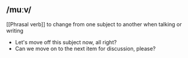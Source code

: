 ## /muːv/
[[Phrasal verb]]
to change from one subject to another when talking or writing

- Let's move off this subject now, all right?
- Can we move on to the next item for discussion, please?